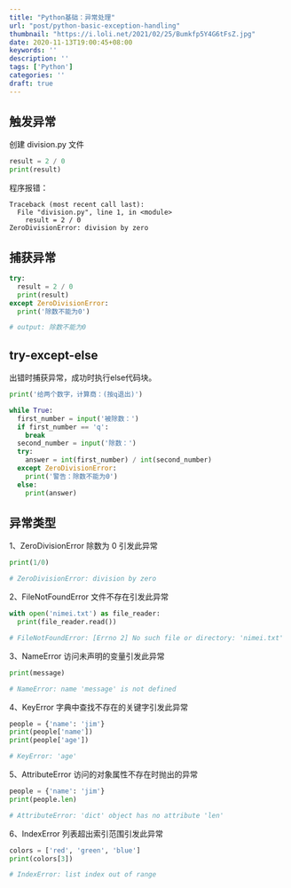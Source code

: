 ```yaml
---
title: "Python基础：异常处理"
url: "post/python-basic-exception-handling"
thumbnail: "https://i.loli.net/2021/02/25/Bumkfp5Y4G6tFsZ.jpg"
date: 2020-11-13T19:00:45+08:00
keywords: ''
description: ''
tags: ['Python']
categories: ''
draft: true
---
```


## 触发异常

创建 division.py 文件

```Python
result = 2 / 0
print(result)
```

程序报错：
```
Traceback (most recent call last):
  File "division.py", line 1, in <module>
    result = 2 / 0
ZeroDivisionError: division by zero
```

## 捕获异常

```Python
try:
  result = 2 / 0
  print(result)
except ZeroDivisionError:
  print('除数不能为0')

# output: 除数不能为0
```

## try-except-else

出错时捕获异常，成功时执行else代码块。

```Python
print('给两个数字，计算商：(按q退出)')

while True:
  first_number = input('被除数：')
  if first_number == 'q':
    break
  second_number = input('除数：')
  try:
    answer = int(first_number) / int(second_number)
  except ZeroDivisionError:
    print('警告：除数不能为0')
  else:
    print(answer)
```

## 异常类型

1、ZeroDivisionError 
除数为 0 引发此异常

```Python
print(1/0)

# ZeroDivisionError: division by zero
```

2、FileNotFoundError
文件不存在引发此异常

```Python
with open('nimei.txt') as file_reader:
  print(file_reader.read())

# FileNotFoundError: [Errno 2] No such file or directory: 'nimei.txt'
```

3、NameError
访问未声明的变量引发此异常

```Python
print(message)

# NameError: name 'message' is not defined
```

4、KeyError
字典中查找不存在的关键字引发此异常

```Python
people = {'name': 'jim'}
print(people['name'])
print(people['age'])

# KeyError: 'age'
```

5、AttributeError
访问的对象属性不存在时抛出的异常

```Python
people = {'name': 'jim'}
print(people.len)

# AttributeError: 'dict' object has no attribute 'len'
```

6、IndexError
列表超出索引范围引发此异常

```Python
colors = ['red', 'green', 'blue']
print(colors[3])

# IndexError: list index out of range
```





